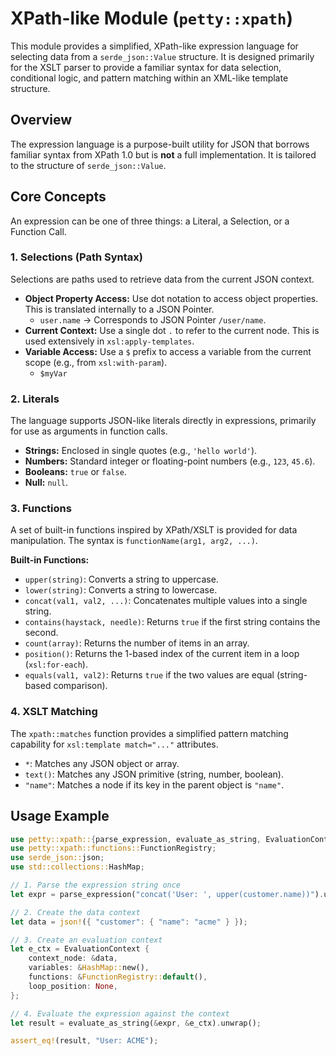 # XPath-like Module (`petty::xpath`)

This module provides a simplified, XPath-like expression language for selecting data from a `serde_json::Value` structure. It is designed primarily for the XSLT parser to provide a familiar syntax for data selection, conditional logic, and pattern matching within an XML-like template structure.

## Overview

The expression language is a purpose-built utility for JSON that borrows familiar syntax from XPath 1.0 but is **not** a full implementation. It is tailored to the structure of `serde_json::Value`.

## Core Concepts

An expression can be one of three things: a Literal, a Selection, or a Function Call.

### 1. Selections (Path Syntax)

Selections are paths used to retrieve data from the current JSON context.

-   **Object Property Access:** Use dot notation to access object properties. This is translated internally to a JSON Pointer.
    -   `user.name` -> Corresponds to JSON Pointer `/user/name`.
-   **Current Context:** Use a single dot `.` to refer to the current node. This is used extensively in `xsl:apply-templates`.
-   **Variable Access:** Use a `$` prefix to access a variable from the current scope (e.g., from `xsl:with-param`).
    -   `$myVar`

### 2. Literals

The language supports JSON-like literals directly in expressions, primarily for use as arguments in function calls.

-   **Strings:** Enclosed in single quotes (e.g., `'hello world'`).
-   **Numbers:** Standard integer or floating-point numbers (e.g., `123`, `45.6`).
-   **Booleans:** `true` or `false`.
-   **Null:** `null`.

### 3. Functions

A set of built-in functions inspired by XPath/XSLT is provided for data manipulation. The syntax is `functionName(arg1, arg2, ...)`.

**Built-in Functions:**

-   `upper(string)`: Converts a string to uppercase.
-   `lower(string)`: Converts a string to lowercase.
-   `concat(val1, val2, ...)`: Concatenates multiple values into a single string.
-   `contains(haystack, needle)`: Returns `true` if the first string contains the second.
-   `count(array)`: Returns the number of items in an array.
-   `position()`: Returns the 1-based index of the current item in a loop (`xsl:for-each`).
-   `equals(val1, val2)`: Returns `true` if the two values are equal (string-based comparison).

### 4. XSLT Matching

The `xpath::matches` function provides a simplified pattern matching capability for `xsl:template match="..."` attributes.

-   `*`: Matches any JSON object or array.
-   `text()`: Matches any JSON primitive (string, number, boolean).
-   `"name"`: Matches a node if its key in the parent object is `"name"`.

## Usage Example

```rust
use petty::xpath::{parse_expression, evaluate_as_string, EvaluationContext};
use petty::xpath::functions::FunctionRegistry;
use serde_json::json;
use std::collections::HashMap;

// 1. Parse the expression string once
let expr = parse_expression("concat('User: ', upper(customer.name))").unwrap();

// 2. Create the data context
let data = json!({ "customer": { "name": "acme" } });

// 3. Create an evaluation context
let e_ctx = EvaluationContext {
    context_node: &data,
    variables: &HashMap::new(),
    functions: &FunctionRegistry::default(),
    loop_position: None,
};

// 4. Evaluate the expression against the context
let result = evaluate_as_string(&expr, &e_ctx).unwrap();

assert_eq!(result, "User: ACME");
```

